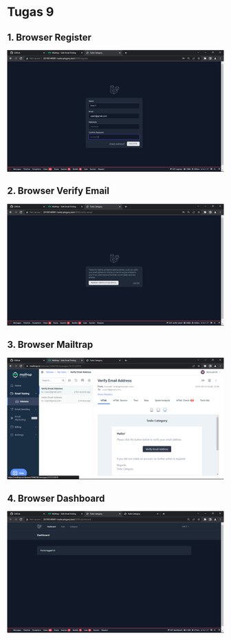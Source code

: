 # Tugas 9

## 1. Browser Register
![Alt text](screenshot/tugas10/Register.png)

## 2. Browser Verify Email
![Alt text](screenshot/tugas10/Verify.png)

## 3. Browser Mailtrap
![Alt text](screenshot/tugas10/Mailtrap.png)

## 4. Browser Dashboard
![Alt text](screenshot/tugas10/Dashboard.png)